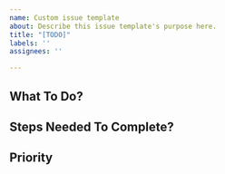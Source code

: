 ```yaml
---
name: Custom issue template
about: Describe this issue template's purpose here.
title: "[TODO]"
labels: ''
assignees: ''

---
```


## What To Do?

## Steps Needed To Complete?

## Priority
